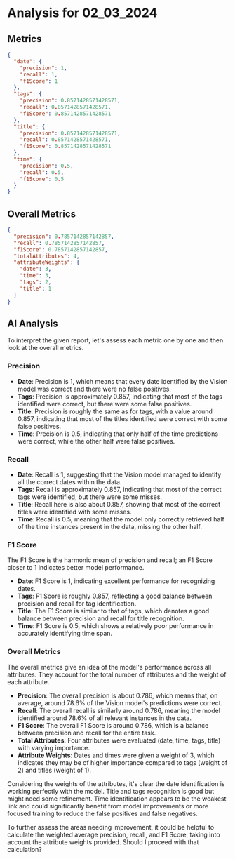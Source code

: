 # Analysis for 02_03_2024

## Metrics

```json
{
  "date": {
    "precision": 1,
    "recall": 1,
    "f1Score": 1
  },
  "tags": {
    "precision": 0.8571428571428571,
    "recall": 0.8571428571428571,
    "f1Score": 0.8571428571428571
  },
  "title": {
    "precision": 0.8571428571428571,
    "recall": 0.8571428571428571,
    "f1Score": 0.8571428571428571
  },
  "time": {
    "precision": 0.5,
    "recall": 0.5,
    "f1Score": 0.5
  }
}
```

## Overall Metrics

```json
{
  "precision": 0.7857142857142857,
  "recall": 0.7857142857142857,
  "f1Score": 0.7857142857142857,
  "totalAttributes": 4,
  "attributeWeights": {
    "date": 3,
    "time": 3,
    "tags": 2,
    "title": 1
  }
}
```

## AI Analysis

To interpret the given report, let's assess each metric one by one and then look at the overall metrics.

### Precision
- **Date**: Precision is 1, which means that every date identified by the Vision model was correct and there were no false positives.
- **Tags**: Precision is approximately 0.857, indicating that most of the tags identified were correct, but there were some false positives.
- **Title**: Precision is roughly the same as for tags, with a value around 0.857, indicating that most of the titles identified were correct with some false positives.
- **Time**: Precision is 0.5, indicating that only half of the time predictions were correct, while the other half were false positives.

### Recall
- **Date**: Recall is 1, suggesting that the Vision model managed to identify all the correct dates within the data.
- **Tags**: Recall is approximately 0.857, indicating that most of the correct tags were identified, but there were some misses.
- **Title**: Recall here is also about 0.857, showing that most of the correct titles were identified with some misses.
- **Time**: Recall is 0.5, meaning that the model only correctly retrieved half of the time instances present in the data, missing the other half.

### F1 Score
The F1 Score is the harmonic mean of precision and recall; an F1 Score closer to 1 indicates better model performance.
- **Date**: F1 Score is 1, indicating excellent performance for recognizing dates.
- **Tags**: F1 Score is roughly 0.857, reflecting a good balance between precision and recall for tag identification.
- **Title**: The F1 Score is similar to that of tags, which denotes a good balance between precision and recall for title recognition.
- **Time**: F1 Score is 0.5, which shows a relatively poor performance in accurately identifying time span.

### Overall Metrics
The overall metrics give an idea of the model's performance across all attributes. They account for the total number of attributes and the weight of each attribute.
- **Precision**: The overall precision is about 0.786, which means that, on average, around 78.6% of the Vision model's predictions were correct.
- **Recall**: The overall recall is similarly around 0.786, meaning the model identified around 78.6% of all relevant instances in the data.
- **F1 Score**: The overall F1 Score is around 0.786, which is a balance between precision and recall for the entire task.
- **Total Attributes**: Four attributes were evaluated (date, time, tags, title) with varying importance.
- **Attribute Weights**: Dates and times were given a weight of 3, which indicates they may be of higher importance compared to tags (weight of 2) and titles (weight of 1).

Considering the weights of the attributes, it's clear the date identification is working perfectly with the model. Title and tags recognition is good but might need some refinement. Time identification appears to be the weakest link and could significantly benefit from model improvements or more focused training to reduce the false positives and false negatives. 

To further assess the areas needing improvement, it could be helpful to calculate the weighted average precision, recall, and F1 Score, taking into account the attribute weights provided. Should I proceed with that calculation?